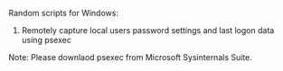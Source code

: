 Random scripts for Windows:
1. Remotely capture local users password settings and last logon data using psexec

Note:
Please downlaod psexec from Microsoft Sysinternals Suite.
